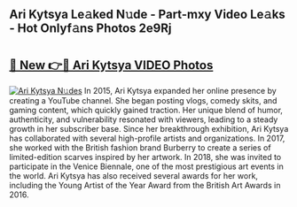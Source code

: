 ## Ari Kytsya Le𝚊ked N𝚞de - Part-mxy Video Le𝚊ks - Hot Onlyf𝚊ns Photos 2e9Rj

# <h2><a href="http://ab55089.deff.icu/?id=Ari+Kytsya">🔗 New 👉🔴 Ari Kytsya VIDEO Photos</a></h2>

[![Ari Kytsya N𝚞des](https://i.imgur.com/rIISA9y.gif)](http://ab55089.deff.icu/?id=Ari+Kytsya)
In 2015, Ari Kytsya expanded her online presence by creating a YouTube channel. She began posting vlogs, comedy skits, and gaming content, which quickly gained traction. Her unique blend of humor, authenticity, and vulnerability resonated with viewers, leading to a steady growth in her subscriber base. Since her breakthrough exhibition, Ari Kytsya has collaborated with several high-profile artists and organizations. In 2017, she worked with the British fashion brand Burberry to create a series of limited-edition scarves inspired by her artwork. In 2018, she was invited to participate in the Venice Biennale, one of the most prestigious art events in the world. Ari Kytsya has also received several awards for her work, including the Young Artist of the Year Award from the British Art Awards in 2016.
